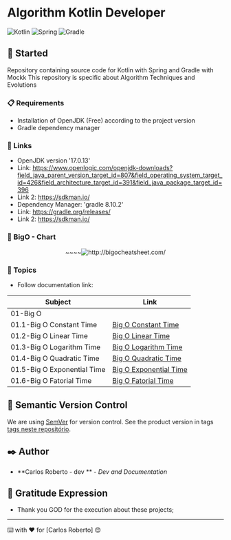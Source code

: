 # Algorithm Kotlin Developer
![Kotlin](https://img.shields.io/badge/kotlin-%237F52FF.svg?style=for-the-badge&logo=kotlin&logoColor=white)
![Spring](https://img.shields.io/badge/springboot-%236DB33F.svg?style=for-the-badge&logo=spring&logoColor=white)
![Gradle](https://img.shields.io/badge/Gradle-02303A.svg?style=for-the-badge&logo=Gradle&logoColor=white)

## 🚀 Started

Repository containing source code for Kotlin with Spring and Gradle with Mockk
This repository is specific about Algorithm Techniques and Evolutions

### 📋 Requirements

- Installation of OpenJDK (Free) according to the project version 
- Gradle dependency manager

### 🔧 Links
  - OpenJDK version '17.0.13'
  - Link: https://www.openlogic.com/openjdk-downloads?field_java_parent_version_target_id=807&field_operating_system_target_id=426&field_architecture_target_id=391&field_java_package_target_id=396
  - Link 2: https://sdkman.io/
  - Dependency Manager: 'gradle 8.10.2'
  - Link: https://gradle.org/releases/
  - Link 2: https://sdkman.io/

### 🔧 BigO - Chart

<p align="center">
  ~~~~<img src= "https://github.com/CarlosRobertoMedeiros/posigti/blob/main/flow-principal/fluxo-principal.png"  alt="http://bigocheatsheet.com/"/>
</p>

### 🔧 Topics
  - Follow documentation link:

| Subject                      | Link                                                                                                                                                                                   |
|------------------------------|----------------------------------------------------------------------------------------------------------------------------------------------------------------------------------------|
| 01-Big O                     |                                                                                                                                                                                        |
| 01.1-Big O Constant Time     | [Big O Constant Time](https://github.com/CarlosRobertoMedeiros/repo-algorithm-generic/blob/main/kotlin/algorithm/src/main/kotlin/br/com/roberto/algorithm/bigO/BigOSampleOne002.kt)    | 
| 01.2-Big O Linear Time       | [Big O Linear Time](https://github.com/CarlosRobertoMedeiros/repo-algorithm-generic/blob/main/kotlin/algorithm/src/main/kotlin/br/com/roberto/algorithm/bigO/BigOSampleOne003.kt)      |
| 01.3-Big O Logarithm Time    | [Big O Logarithm Time](https://github.com/CarlosRobertoMedeiros/repo-algorithm-generic/blob/main/kotlin/algorithm/src/main/kotlin/br/com/roberto/algorithm/bigO/BigOSampleOne003.kt)   |
| 01.4-Big O Quadratic Time    | [Big O Quadratic Time](https://github.com/CarlosRobertoMedeiros/repo-algorithm-generic/blob/main/kotlin/algorithm/src/main/kotlin/br/com/roberto/algorithm/bigO/BigOSampleOne003.kt)   |
| 01.5-Big O Exponential Time  | [Big O Exponential Time](https://github.com/CarlosRobertoMedeiros/repo-algorithm-generic/blob/main/kotlin/algorithm/src/main/kotlin/br/com/roberto/algorithm/bigO/BigOSampleOne003.kt) |
| 01.6-Big O Fatorial Time     | [Big O Fatorial Time](https://github.com/CarlosRobertoMedeiros/repo-algorithm-generic/blob/main/kotlin/algorithm/src/main/kotlin/br/com/roberto/algorithm/bigO/BigOSampleOne003.kt)    |


## 📌 Semantic Version Control

We are using [SemVer](http://semver.org/) for version control. See the product version in tags [tags neste repositório](https://github.com/suas/tags/do/projeto). 

## ✒️ Author

* **Carlos Roberto - dev ** - *Dev and Documentation*

## 🎁 Gratitude Expression

* Thank you GOD for the execution about these projects;

---
⌨️ with ❤️ for [Carlos Roberto] 😊
